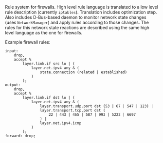 Rule system for firewalls. High level rule language is translated to a low
level rule description (currently `iptables`). Translation includes
optimization step. Also includes D-Bus-based daemon to monitor network state
changes (uses `NetworkManager`) and apply rules according to those changes.
The rules for this network state reactions are described using the same high
level language as the one for firewalls.

Example firewall rules:

    input:
        drop,
        accept %
            layer.link.if src lo | (
                layer.net.ipv4 any & (
                    state.connection (related | established)
                )
            );
    output:
        drop,
        accept %
            layer.link.if dst lo | (
                layer.net.ipv4 any & (
                    layer.transport.udp.port dst (53 | 67 | 547 | 123) |
                    layer.transport.tcp.port dst (
                        22 | 443 | 465 | 587 | 993 | 5222 | 6697
                    ) |
                    layer.net.ipv4.icmp
                )
            );
    forward: drop;

